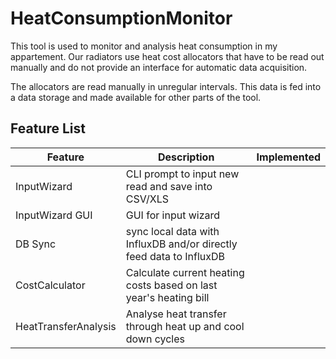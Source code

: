 # HeatConsumptionMonitor

This tool is used to monitor and analysis heat consumption in my appartement. Our radiators use heat cost allocators that have to be read out manually and do not provide an interface for automatic data acquisition.

The allocators are read manually in unregular intervals. This data is fed into a data storage and made available for other parts of the tool. 


## Feature List
Feature|Description|Implemented
---|---|---
InputWizard | CLI prompt to input new read and save into CSV/XLS | 
InputWizard GUI | GUI for input wizard | 
DB Sync | sync local data with InfluxDB and/or directly feed data to InfluxDB | 
CostCalculator | Calculate current heating costs based on last year's heating bill | 
HeatTransferAnalysis | Analyse heat transfer through heat up and cool down cycles